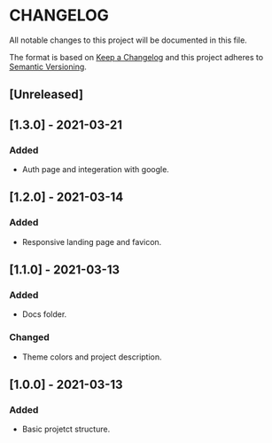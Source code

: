 # CHANGELOG

All notable changes to this project will be documented in this file.

The format is based on [Keep a Changelog](http://keepachangelog.com/en/1.0.0/)
and this project adheres to [Semantic Versioning](http://semver.org/spec/v2.0.0.html).

## [Unreleased]

## [1.3.0] - 2021-03-21

### Added
- Auth page and integeration with google.

## [1.2.0] - 2021-03-14

### Added
- Responsive landing page and favicon.

## [1.1.0] - 2021-03-13

### Added
- Docs folder.

### Changed
- Theme colors and project description.

## [1.0.0] - 2021-03-13

### Added
- Basic projetct structure.
